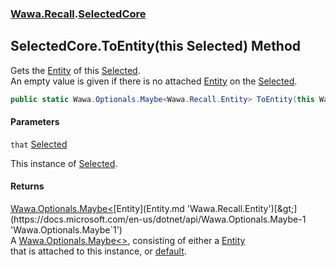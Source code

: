 ### [Wawa.Recall](Wawa.Recall.md 'Wawa.Recall').[SelectedCore](SelectedCore.md 'Wawa.Recall.SelectedCore')

## SelectedCore.ToEntity(this Selected) Method

Gets the [Entity](Entity.md 'Wawa.Recall.Entity') of this [Selected](Selected.md 'Wawa.Recall.Selected').  
An empty value is given if there is no attached [Entity](Entity.md 'Wawa.Recall.Entity') on the [Selected](Selected.md 'Wawa.Recall.Selected').

```csharp
public static Wawa.Optionals.Maybe<Wawa.Recall.Entity> ToEntity(this Wawa.Recall.Selected that);
```
#### Parameters

<a name='Wawa.Recall.SelectedCore.ToEntity(thisWawa.Recall.Selected).that'></a>

`that` [Selected](Selected.md 'Wawa.Recall.Selected')

This instance of [Selected](Selected.md 'Wawa.Recall.Selected').

#### Returns
[Wawa.Optionals.Maybe&lt;](https://docs.microsoft.com/en-us/dotnet/api/Wawa.Optionals.Maybe-1 'Wawa.Optionals.Maybe`1')[Entity](Entity.md 'Wawa.Recall.Entity')[&gt;](https://docs.microsoft.com/en-us/dotnet/api/Wawa.Optionals.Maybe-1 'Wawa.Optionals.Maybe`1')  
A [Wawa.Optionals.Maybe&lt;&gt;](https://docs.microsoft.com/en-us/dotnet/api/Wawa.Optionals.Maybe-1 'Wawa.Optionals.Maybe`1'), consisting of either a [Entity](Entity.md 'Wawa.Recall.Entity')  
that is attached to this instance, or [default](https://docs.microsoft.com/en-us/dotnet/csharp/language-reference/keywords/default 'https://docs.microsoft.com/en-us/dotnet/csharp/language-reference/keywords/default').